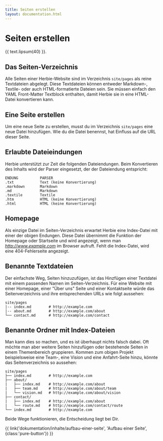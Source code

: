 ```yaml
---
title: Seiten erstellen
layout: documentation.html
---
```


# Seiten erstellen

{{ text.lipsum(40) }}.

## Das Seiten-Verzeichnis

Alle Seiten einer Herbie-Website sind im Verzeichnis `site/pages` als reine
Textdateien abgelegt. Diese Textdateien können entweder Markdown-, Textile- oder
auch HTML-formatierte Dateien sein. Sie müssen einfach den YAML Front-Matter
Textblock enthalten, damit Herbie sie in eine HTML-Datei konvertieren kann.


## Eine Seite erstellen

Um eine neue Seite zu erstellen, musst du im Verzeichnis `site/pages` eine neue
Datei hinzufügen. Wie du die Datei benennst, hat Einfluss auf die URL dieser
Seite.

## Erlaubte Dateieindungen

Herbie unterstützt zur Zeit die folgenden Dateiendungen. Beim Konvertieren des
Inhalts wird der Parser eingesetzt, der der Dateiendung entspricht:

    ENDUNG          PARSER
    .txt            Text (keine Konvertierung)
    .markdown       Markdown
    .md             Markdown
    .textile        Textile
    .htm            HTML (keine Konvertierung)
    .html           HTML (keine Konvertierung)


## Homepage

Als einzige Datei im Seiten-Verzeichnis erwartet Herbie eine Index-Datei mit
einer der obigen Endungen. Diese Datei übernimmt die Funktion der Homepage oder
Startseite und wird angezeigt, wenn man *http://www.example.com* im Browser
aufruft. Fehlt die Index-Datei, wird eine 404-Fehlerseite angezeigt.


## Benannte Textdateien

Der einfachste Weg, Seiten hinzuzufügen, ist das Hinzfügen einer Textdatei mit
einem passenden Namen im Seiten-Verzeichnis. Für eine Website mit einer
Homepage, einer "Über uns" Seite und einer Kontaktseite würde das
Seitenverzeichnis und ihre entsprechenden URLs wie folgt aussehen:

    site/pages
    |-- index.md        # http://example.com
    |-- about.md        # http://example.com/about
    └── contact.md      # http://example.com/contact


## Benannte Ordner mit Index-Dateien

Man kann dies so machen, und es ist überhaupt nichts falsch dabei. Oft möchte
man aber weitere Seiten hinzufügen oder bestehende Seiten in einem Themenbereich
gruppieren. Kommen zum obigen Projekt beispielsweise eine Team-, eine Vision und
eine Anfahrt-Seite hinzu, könnte das Seitenverzeichnis so aussehen:

    site/pages
    ├── index.md        # http://example.com
    ├── about/
    |   ├── index.md    # http://example.com/about
    |   ├── team.md     # http://example.com/about/team
    |   └── vision.md   # http://example.com/about/vision
    ├── contact/
    |   ├── index.md    # http://example.com/about
    |   └── route.md    # http://example.com/contact/route
    └── index.md        # http://example.com


Beide Wege funktionieren, die Entscheidung liegt bei Dir.


<p class="pagination">{{ link('dokumentation/inhalte/aufbau-einer-seite', 'Aufbau einer Seite<i class="fa fa-arrow-right"></i>', {class:'pure-button'}) }}</p>